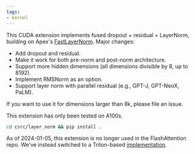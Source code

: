 ```yaml
---
tags:
- kernel
---
```

This CUDA extension implements fused dropout + residual + LayerNorm, building on
Apex's [FastLayerNorm](https://github.com/NVIDIA/apex/tree/master/apex/contrib/layer_norm).
Major changes:
- Add dropout and residual.
- Make it work for both pre-norm and post-norm architecture.
- Support more hidden dimensions (all dimensions divisible by 8, up to 8192).
- Implement RMSNorm as an option.
- Support layer norm with parallel residual (e.g., GPT-J, GPT-NeoX, PaLM).

If you want to use it for dimensions larger than 8k, please file an issue.

This extension has only been tested on A100s.

```sh
cd csrc/layer_norm && pip install .
```

As of 2024-01-05, this extension is no longer used in the FlashAttention repo.
We've instead switched to a Triton-based
[implementation](https://github.com/Dao-AILab/flash-attention/blob/main/flash_attn/ops/triton/layer_norm.py).